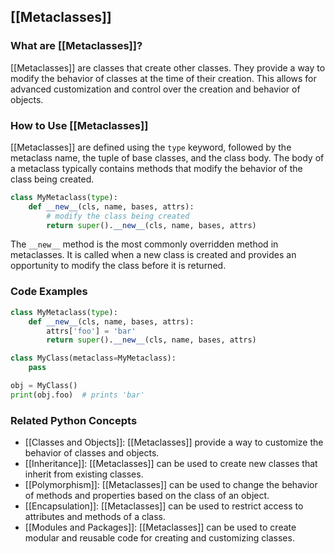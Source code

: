 ## [[Metaclasses]]

### What are [[Metaclasses]]?
[[Metaclasses]] are classes that create other classes. They provide a way to modify the behavior of classes at the time of their creation. This allows for advanced customization and control over the creation and behavior of objects.

### How to Use [[Metaclasses]]
[[Metaclasses]] are defined using the `type` keyword, followed by the metaclass name, the tuple of base classes, and the class body. The body of a metaclass typically contains methods that modify the behavior of the class being created.

```python
class MyMetaclass(type):
    def __new__(cls, name, bases, attrs):
        # modify the class being created
        return super().__new__(cls, name, bases, attrs)
```

The `__new__` method is the most commonly overridden method in metaclasses. It is called when a new class is created and provides an opportunity to modify the class before it is returned.

### Code Examples
```python
class MyMetaclass(type):
    def __new__(cls, name, bases, attrs):
        attrs['foo'] = 'bar'
        return super().__new__(cls, name, bases, attrs)

class MyClass(metaclass=MyMetaclass):
    pass

obj = MyClass()
print(obj.foo)  # prints 'bar'
```

### Related Python Concepts

- [[Classes and Objects]]: [[Metaclasses]] provide a way to customize the behavior of classes and objects.
- [[Inheritance]]: [[Metaclasses]] can be used to create new classes that inherit from existing classes.
- [[Polymorphism]]: [[Metaclasses]] can be used to change the behavior of methods and properties based on the class of an object.
- [[Encapsulation]]: [[Metaclasses]] can be used to restrict access to attributes and methods of a class.
- [[Modules and Packages]]: [[Metaclasses]] can be used to create modular and reusable code for creating and customizing classes.